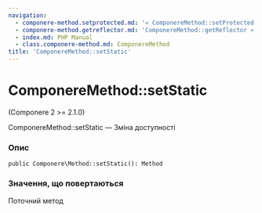 ```yaml
---
navigation:
  - componere-method.setprotected.md: '« ComponereMethod::setProtected'
  - componere-method.getreflector.md: 'ComponereMethod::getReflector »'
  - index.md: PHP Manual
  - class.componere-method.md: ComponereMethod
title: 'ComponereMethod::setStatic'
---
```

# ComponereMethod::setStatic

(Componere 2 >= 2.1.0)

ComponereMethod::setStatic — Зміна доступності

### Опис

```methodsynopsis
public Componere\Method::setStatic(): Method
```

### Значення, що повертаються

Поточний метод
